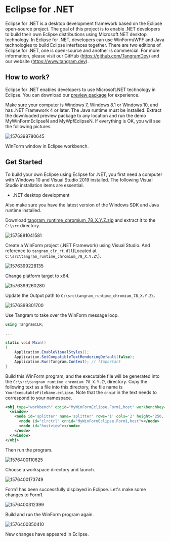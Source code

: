 # Eclipse for .NET
Eclipse for .NET is a desktop development framework based on the Eclipse open-source project. The goal of this project is to enable .NET developers to build their own Eclipse distributions using Microsoft.NET desktop technology. In Eclipse for .NET, developers can use WinForm/WPF and Java technologies to build Eclipse interfaces together. There are two editions of Eclipse for .NET, one is open-source and another is commercial. For more information, please visit our GitHub (https://github.com/TangramDev) and our website (https://www.tangram.dev).

## How to work?
Eclipse for .NET enables developers to use Microsoft.NET technology in Eclipse. You can download our [preview package](https://github.com/TangramDev/tangram_runtime_binaries/releases) for experience.

Make sure your computer is Windows 7, Windows 8.1 or Windows 10, and has .NET Framework 4 or later. The Java runtime must be installed. Extract the downloaded preview package to any location and run the demo MyWinFormEclipseN and MyWpfEclipseN. If everything is OK, you will see the following pictures.

![1576398780645](assets/1576398780645.png)

WinForm window in Eclipse workbench.

## Get Started
To build your own Eclipse using Eclipse for .NET, you first need a computer with Windows 10 and Visual Studio 2019 installed. The following Visual Studio installation items are essential. 

- .NET desktop development

Also make sure you have the latest version of the Windows SDK and Java runtime installed.

Download [tangram_runtime_chromium_78_X.Y.Z.zip](https://github.com/TangramDev/tangram_runtime_binaries/releases) and extract it to the `C:\src` directory.

![1575881041581](assets/1575881041581.png)

Create a WinForm project (.NET Framework) using Visual Studio. And reference to `tangram_clr_rt.dll`(Located at `C:\src\tangram_runtime_chromium_78_X.Y.Z\`).

![1576399228135](assets/1576399228135.png)

Change platform target to x64.

![1576399260280](assets/1576399260280.png)

Update the Output path to `C:\src\tangram_runtime_chromium_78_X.Y.Z\`.

![1576399301700](assets/1576399301700.png)

Use Tangram to take over the WinForm message loop.

```c#
using TangramCLR;

...

static void Main()
{
    Application.EnableVisualStyles();
    Application.SetCompatibleTextRenderingDefault(false);
    Application.Run(Tangram.Context); // !Important
}
```

Build this WinForm program, and the executable file will be generated into the `C:\src\tangram_runtime_chromium_78_X.Y.Z\` directory. Copy the following text as a file into this directory, the file name is `YourExecutableFileName.eclipse`. Note that the `cnnid` in the text needs to correspond to your namespace. 

```xml
<obj type="workbench" objid="MyWinFormEclipse.Form1,host" workbenchkey="foo" showstartup="true" caption="MyWinFormEclipse">
  <window>
    <node id='splitter' name='splitter' rows='1' cols='2' height='250,' width='350,100,' borderwidth='0' splitterwidth='2' middlecolor='RGB(180,180,180)'>
      <node id="clrctrl" cnnid="MyWinFormEclipse.Form1,host"></node>
      <node id="hostview"></node>
    </node>
  </window>
</obj>
```

Then run the program.

![1576400110625](assets/1576400110625.png)

Choose a workspace directory and launch.

![1576400173749](assets/1576400173749.png)

Form1 has been successfully displayed in Eclipse. Let's make some changes to Form1.

![1576400312399](assets/1576400312399.png)

Build and run the WinForm program again.

![1576400350410](assets/1576400350410.png)

New changes have appeared in Eclipse.
